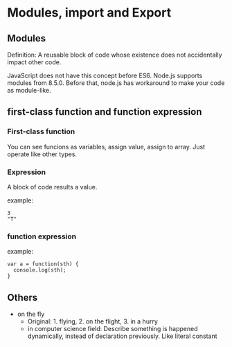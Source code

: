 # Modules, import and Export

## Modules

Definition: A reusable block of code whose existence does not accidentally impact other code.

JavaScript does not have this concept before ES6. Node.js supports modules from 8.5.0. Before that, node.js has workaround to make your code as module-like.

## first-class function and function expression

### First-class function

You can see funcions as variables, assign value, assign to array. Just operate like other types.

### Expression

A block of code results a value.

example:

```
3
"T"
```

### function expression

example:

```
var a = function(sth) {
  console.log(sth);
}
```

## Others

* on the fly
  * Original: 1. flying, 2. on the flight, 3. in a hurry
  * in computer science field: Describe something is happened dynamically, instead of declaration previously. Like literal constant
